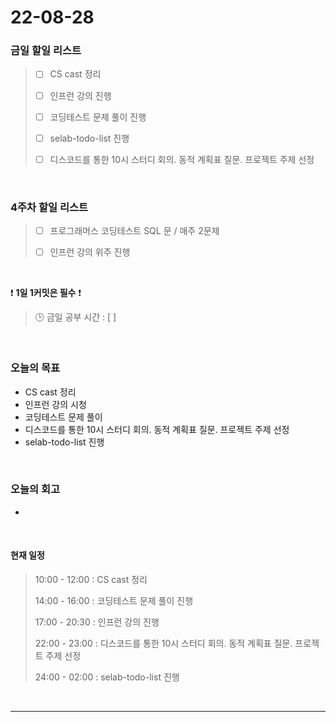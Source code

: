 # 22-08-28
 ### 금일 할일 리스트 
> - [ ]  CS cast 정리
>
> - [ ]  인프런 강의 진행
>
> - [ ]  코딩테스트 문제 풀이 진행
>
> - [ ]  selab-todo-list 진행
>
> - [ ]  디스코드를 통한 10시 스터디 회의. 동적 계획표 질문. 프로젝트 주제 선정

<br/>

### 4주차 할일 리스트  

> - [ ]  프로그래머스 코딩테스트 SQL 문 / 매주 2문제  
>
> - [ ]  인프런 강의 위주 진행

<br/>

❗ **1일 1커밋은 필수** ❗
> 🕒 금일 공부 시간 :  [  ]    
  
<br/>

### 오늘의 목표
- CS cast 정리
- 인프런 강의 시청
- 코딩테스트 문제 풀이
- 디스코드를 통한 10시 스터디 회의. 동적 계획표 질문. 프로젝트 주제 선정
- selab-todo-list 진행

<br>

### 오늘의 회고
- 

<br>

#### 현재 일정  
> 10:00 - 12:00 : CS cast 정리
>
> 14:00 - 16:00 : 코딩테스트 문제 풀이 진행
>
> 17:00 - 20:30 : 인프런 강의 진행
>
> 22:00 - 23:00 : 디스코드를 통한 10시 스터디 회의. 동적 계획표 질문. 프로젝트 주제 선정
>
> 24:00 - 02:00 : selab-todo-list 진행

<br/>

------------  